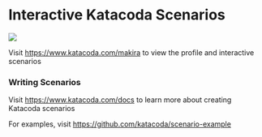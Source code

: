 # Interactive Katacoda Scenarios

[![](http://shields.katacoda.com/katacoda/makira/count.svg)](https://www.katacoda.com/makira "Get your profile on Katacoda.com")

Visit https://www.katacoda.com/makira to view the profile and interactive scenarios

### Writing Scenarios
Visit https://www.katacoda.com/docs to learn more about creating Katacoda scenarios

For examples, visit https://github.com/katacoda/scenario-example
